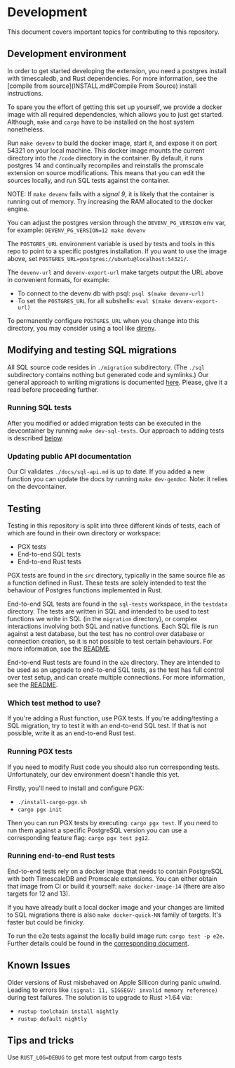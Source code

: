 # Development

This document covers important topics for contributing to this repository.

## Development environment

In order to get started developing the extension, you need a postgres install
with timescaledb, and Rust dependencies. For more information, see the
[compile from source](INSTALL.md#Compile From Source) install instructions.

To spare you the effort of getting this set up yourself, we provide a docker
image with all required dependencies, which allows you to just get started.
Although, `make` and `cargo` have to be installed on the host system nonetheless.

Run `make devenv` to build the docker image, start it, and expose it on port
54321 on your local machine. This docker image mounts the current directory
into the `/code` directory in the container. By default, it runs postgres 14
and continually recompiles and reinstalls the promscale extension on source
modifications. This means that you can edit the sources locally, and run SQL
tests against the container.

NOTE: If `make devenv` fails with a *signal 9*, it is likely that the container
is running out of memory. Try increasing the RAM allocated to the docker engine.

You can adjust the postgres version through the `DEVENV_PG_VERSION` env var,
for example: `DEVENV_PG_VERSION=12 make devenv`

The `POSTGRES_URL` environment variable is used by tests and tools in this repo
to point to a specific postgres installation. If you want to use the image
above, set `POSTGRES_URL=postgres://ubuntu@localhost:54321/`.

The `devenv-url` and `devenv-export-url` make targets output the URL above in
convenient formats, for example:

- To connect to the devenv db with psql: `psql $(make devenv-url)`
- To set the `POSTGRES_URL` for all subshells: `eval $(make devenv-export-url)`

To permanently configure `POSTGRES_URL` when you change into this directory,
you may consider using a tool like [direnv](https://direnv.net/).

## Modifying and testing SQL migrations

All SQL source code resides in `./migration` subdirectory. (The `./sql` subdirectory
contains nothing but generated code and symlinks.) Our general approach to writing
migrations is documented [here](./migration/README.md). Please, give it a read before
proceeding further.

### Running SQL tests

After you modified or added migration tests can be executed in the devcontainer
by running `make dev-sql-tests`. Our approach to adding tests is described
[below](#testing).

### Updating public API documentation

Our CI validates `./docs/sql-api.md` is up to date. If you added a new function
you can update the docs by running `make dev-gendoc`.
Note: it relies on the devcontainer.

## Testing

Testing in this repository is split into three different kinds of tests, each
of which are found in their own directory or workspace:

- PGX tests
- End-to-end SQL tests
- End-to-end Rust tests

PGX tests are found in the `src` directory, typically in the same source file
as a function defined in Rust. These tests are solely intended to test the
behaviour of Postgres functions implemented in Rust.

End-to-end SQL tests are found in the `sql-tests` workspace, in the `testdata`
directory. The tests are written in SQL and intended to be used to test
functions we write in SQL (in the `migration` directory), or complex
interactions involving both SQL and native functions. Each SQL file is run
against a test database, but the test has no control over database or
connection creation, so it is not possible to test certain behaviours. For more
information, see the [README](sql-tests/README.md).

End-to-end Rust tests are found in the `e2e` directory. They are intended to
be used as an upgrade to end-to-end SQL tests, as the test has full control
over test setup, and can create multiple connections. For more information,
see the [README](e2e/README.md).

### Which test method to use?

If you're adding a Rust function, use PGX tests. If you're adding/testing a
SQL migration, try to test it with an end-to-end SQL test. If that is not
possible, write it as an end-to-end Rust test.

### Running PGX tests

If you need to modify Rust code you should also run corresponding tests.
Unfortunately, our dev environment doesn't handle this yet.

Firstly, you'll need to install and configure PGX:
- `./install-cargo-pgx.sh`
- `cargo pgx init`

Then you can run PGX tests by executing: `cargo pgx test`. If you need to run
them against a specific PostgreSQL version you can use a corresponding feature
flag: `cargo pgx test pg12`.

### Running end-to-end Rust tests

End-to-end tests rely on a docker image that needs to contain PostgreSQL with both
TimescaleDB and Promscale extensions. You can either obtain that image from CI or
build it yourself: `make docker-image-14` (there are also targets for 12 and 13).

If you have already built a local docker image and your changes are limited to
SQL migrations there is also `make docker-quick-NN` family of targets. It's faster
but could be finicky.

To run the e2e tests against the locally build image run: `cargo test -p e2e`.
Further details could be found in the [corresponding document](./e2e/README.md).

## Known Issues

Older versions of Rust misbehaved on Apple Sillicon during panic unwind. Leading to
errors like `(signal: 11, SIGSEGV: invalid memory reference)` during test failures.
The solution is to upgrade to Rust >1.64 via:
- `rustup toolchain install nightly`
- `rustup default nightly`

## Tips and tricks

Use `RUST_LOG=DEBUG` to get more test output from cargo tests
